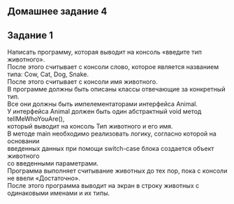 ## Домашнее задание 4

## Задание 1 

Написать программу, которая выводит на консоль «введите тип животного».</br> 
После этого считывает с консоли слово, которое является названием типа: Cow, Cat, Dog, Snake.</br>
После этого считывает с консоли имя животного.</br>
В программе должны быть описаны классы отвечающие за конкретный тип.</br>
Все они должны быть импелементаторами интерфейса Animal.</br>
У интерфейса Animal должен быть один абстрактный void метод tellMeWhoYouAre(),</br>
который выводит на консоль Тип животного и его имя.</br>
В методе main необходимо реализовать логику, согласно которой на основании</br>
введенных данных при помощи switch-case блока создается объект животного</br>
со введенными параметрами.</br>
Программа выполняет считывание животных до тех пор, пока с консоли не ввели «Достаточно».</br>
После этого программа выводит на экран в строку животных с одинаковыми именами и их типы.</br> 
